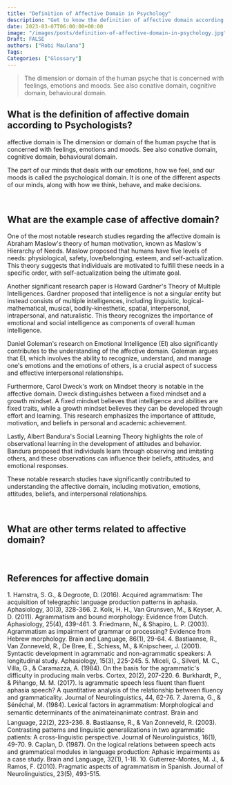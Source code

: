 ```yaml
---
title: "Definition of Affective Domain in Psychology"
description: "Get to know the definition of affective domain according to psychologists."
date: 2023-03-07T06:00:00+00:00
image: "/images/posts/definition-of-affective-domain-in-psychology.jpg"
Draft: FALSE
authors: ["Robi Maulana"]
Tags: 
Categories: ["Glossary"]
---
```






> The dimension or domain of the human psyche that is concerned with feelings, emotions and moods. See also conative domain, cognitive domain, behavioural domain.

## What is the definition of affective domain according to Psychologists?

affective domain is The dimension or domain of the human psyche that is concerned with feelings, emotions and moods. See also conative domain, cognitive domain, behavioural domain.

The part of our minds that deals with our emotions, how we feel, and our moods is called the psychological domain. It is one of the different aspects of our minds, along with how we think, behave, and make decisions.

 

## What are the example case of affective domain?

One of the most notable research studies regarding the affective domain is Abraham Maslow's theory of human motivation, known as Maslow's Hierarchy of Needs. Maslow proposed that humans have five levels of needs: physiological, safety, love/belonging, esteem, and self-actualization. This theory suggests that individuals are motivated to fulfill these needs in a specific order, with self-actualization being the ultimate goal.

Another significant research paper is Howard Gardner's Theory of Multiple Intelligences. Gardner proposed that intelligence is not a singular entity but instead consists of multiple intelligences, including linguistic, logical-mathematical, musical, bodily-kinesthetic, spatial, interpersonal, intrapersonal, and naturalistic. This theory recognizes the importance of emotional and social intelligence as components of overall human intelligence.

Daniel Goleman's research on Emotional Intelligence (EI) also significantly contributes to the understanding of the affective domain. Goleman argues that EI, which involves the ability to recognize, understand, and manage one's emotions and the emotions of others, is a crucial aspect of success and effective interpersonal relationships.

Furthermore, Carol Dweck's work on Mindset theory is notable in the affective domain. Dweck distinguishes between a fixed mindset and a growth mindset. A fixed mindset believes that intelligence and abilities are fixed traits, while a growth mindset believes they can be developed through effort and learning. This research emphasizes the importance of attitude, motivation, and beliefs in personal and academic achievement.

Lastly, Albert Bandura's Social Learning Theory highlights the role of observational learning in the development of attitudes and behavior. Bandura proposed that individuals learn through observing and imitating others, and these observations can influence their beliefs, attitudes, and emotional responses.

These notable research studies have significantly contributed to understanding the affective domain, including motivation, emotions, attitudes, beliefs, and interpersonal relationships.

 

## What are other terms related to affective domain?

 

## References for affective domain

1\. Hamstra, S. G., & Degroote, D. (2016). Acquired agrammatism: The acquisition of telegraphic language production patterns in aphasia. Aphasiology, 30(3), 328-366. 2. Kolk, H. H., Van Grunsven, M., & Keyser, A. D. (2011). Agrammatism and bound morphology: Evidence from Dutch. Aphasiology, 25(4), 439-461. 3. Friedmann, N., & Shapiro, L. P. (2003). Agrammatism as impairment of grammar or processing? Evidence from Hebrew morphology. Brain and Language, 86(1), 29-64. 4. Bastiaanse, R., Van Zonneveld, R., De Bree, E., Schiess, M., & Knipscheer, J. (2001). Syntactic development in agrammatic and non-agrammatic speakers: A longitudinal study. Aphasiology, 15(3), 225-245. 5. Miceli, G., Silveri, M. C., Villa, G., & Caramazza, A. (1984). On the basis for the agrammatic's difficulty in producing main verbs. Cortex, 20(2), 207-220. 6. Burkhardt, P., & Piñango, M. M. (2017). Is agrammatic speech less fluent than fluent aphasia speech? A quantitative analysis of the relationship between fluency and grammaticality. Journal of Neurolinguistics, 44, 62-76. 7. Jarema, G., & Sénéchal, M. (1984). Lexical factors in agrammatism: Morphological and semantic determinants of the animateinanimate contrast. Brain and Language, 22(2), 223-236. 8. Bastiaanse, R., & Van Zonneveld, R. (2003). Contrasting patterns and linguistic generalizations in two agrammatic patients: A cross-linguistic perspective. Journal of Neurolinguistics, 16(1), 49-70. 9. Caplan, D. (1987). On the logical relations between speech acts and grammatical modules in language production: Aphasic impairments as a case study. Brain and Language, 32(1), 1-18. 10. Gutierrez-Montes, M. J., & Ramos, F. (2010). Pragmatic aspects of agrammatism in Spanish. Journal of Neurolinguistics, 23(5), 493-515.
